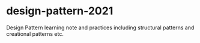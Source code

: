 # design-pattern-2021

Design Pattern learning note and practices including structural patterns and creational patterns etc.
